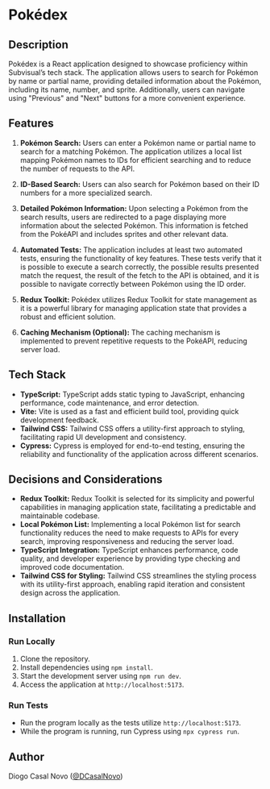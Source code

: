 # Pokédex

## Description

Pokédex is a React application designed to showcase proficiency within Subvisual’s tech stack. The application allows users to search for Pokémon by name or partial name, providing detailed information about the Pokémon, including its name, number, and sprite. Additionally, users can navigate using "Previous" and "Next" buttons for a more convenient experience.

## Features

1. **Pokémon Search:** Users can enter a Pokémon name or partial name to search for a matching Pokémon. The application utilizes a local list mapping Pokémon names to IDs for efficient searching and to reduce the number of requests to the API.

2. **ID-Based Search:** Users can also search for Pokémon based on their ID numbers for a more specialized search.

3. **Detailed Pokémon Information:** Upon selecting a Pokémon from the search results, users are redirected to a page displaying more information about the selected Pokémon. This information is fetched from the PokéAPI and includes sprites and other relevant data.

4. **Automated Tests:** The application includes at least two automated tests, ensuring the functionality of key features. These tests verify that it is possible to execute a search correctly, the possible results presented match the request, the result of the fetch to the API is obtained, and it is possible to navigate correctly between Pokémon using the ID order.

5. **Redux Toolkit:** Pokédex utilizes Redux Toolkit for state management as it is a powerful library for managing application state that provides a robust and efficient solution.

6. **Caching Mechanism (Optional):** The caching mechanism is implemented to prevent repetitive requests to the PokéAPI, reducing server load.

## Tech Stack

- **TypeScript:** TypeScript adds static typing to JavaScript, enhancing performance, code maintenance, and error detection.
- **Vite:** Vite is used as a fast and efficient build tool, providing quick development feedback.
- **Tailwind CSS:** Tailwind CSS offers a utility-first approach to styling, facilitating rapid UI development and consistency.
- **Cypress:** Cypress is employed for end-to-end testing, ensuring the reliability and functionality of the application across different scenarios.

## Decisions and Considerations

- **Redux Toolkit:** Redux Toolkit is selected for its simplicity and powerful capabilities in managing application state, facilitating a predictable and maintainable codebase.
- **Local Pokémon List:** Implementing a local Pokémon list for search functionality reduces the need to make requests to APIs for every search, improving responsiveness and reducing the server load.
- **TypeScript Integration:** TypeScript enhances performance, code quality, and developer experience by providing type checking and improved code documentation.
- **Tailwind CSS for Styling:** Tailwind CSS streamlines the styling process with its utility-first approach, enabling rapid iteration and consistent design across the application.

## Installation

### Run Locally

1. Clone the repository.
2. Install dependencies using `npm install`.
3. Start the development server using `npm run dev`.
4. Access the application at `http://localhost:5173`.

### Run Tests

- Run the program locally as the tests utilize `http://localhost:5173`.
- While the program is running, run Cypress using `npx cypress run`.

## Author

Diogo Casal Novo
([@DCasalNovo](https://github.com/DCasalNovo))
